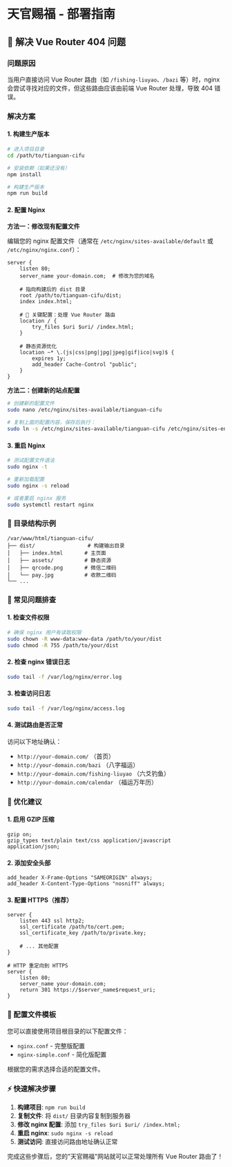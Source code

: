 # 天官赐福 - 部署指南

## 🚀 解决 Vue Router 404 问题

### 问题原因
当用户直接访问 Vue Router 路由（如 `/fishing-liuyao`、`/bazi` 等）时，nginx 会尝试寻找对应的文件，但这些路由应该由前端 Vue Router 处理，导致 404 错误。

### 解决方案

#### 1. 构建生产版本
```bash
# 进入项目目录
cd /path/to/tianguan-cifu

# 安装依赖（如果还没有）
npm install

# 构建生产版本
npm run build
```

#### 2. 配置 Nginx

**方法一：修改现有配置文件**

编辑您的 nginx 配置文件（通常在 `/etc/nginx/sites-available/default` 或 `/etc/nginx/nginx.conf`）：

```nginx
server {
    listen 80;
    server_name your-domain.com;  # 修改为您的域名
    
    # 指向构建后的 dist 目录
    root /path/to/tianguan-cifu/dist;
    index index.html;

    # 🔑 关键配置：处理 Vue Router 路由
    location / {
        try_files $uri $uri/ /index.html;
    }

    # 静态资源优化
    location ~* \.(js|css|png|jpg|jpeg|gif|ico|svg)$ {
        expires 1y;
        add_header Cache-Control "public";
    }
}
```

**方法二：创建新的站点配置**

```bash
# 创建新的配置文件
sudo nano /etc/nginx/sites-available/tianguan-cifu

# 复制上面的配置内容，保存后执行：
sudo ln -s /etc/nginx/sites-available/tianguan-cifu /etc/nginx/sites-enabled/
```

#### 3. 重启 Nginx

```bash
# 测试配置文件语法
sudo nginx -t

# 重新加载配置
sudo nginx -s reload

# 或者重启 nginx 服务
sudo systemctl restart nginx
```

### 📁 目录结构示例

```
/var/www/html/tianguan-cifu/
├── dist/                 # 构建输出目录
│   ├── index.html       # 主页面
│   ├── assets/          # 静态资源
│   ├── qrcode.png       # 微信二维码
│   └── pay.jpg          # 收款二维码
└── ...
```

### 🔧 常见问题排查

#### 1. 检查文件权限
```bash
# 确保 nginx 用户有读取权限
sudo chown -R www-data:www-data /path/to/your/dist
sudo chmod -R 755 /path/to/your/dist
```

#### 2. 检查 nginx 错误日志
```bash
sudo tail -f /var/log/nginx/error.log
```

#### 3. 检查访问日志
```bash
sudo tail -f /var/log/nginx/access.log
```

#### 4. 测试路由是否正常
访问以下地址确认：
- `http://your-domain.com/` （首页）
- `http://your-domain.com/bazi` （八字福运）
- `http://your-domain.com/fishing-liuyao` （六爻钓鱼）
- `http://your-domain.com/calendar` （福运万年历）

### 🌟 优化建议

#### 1. 启用 GZIP 压缩
```nginx
gzip on;
gzip_types text/plain text/css application/javascript application/json;
```

#### 2. 添加安全头部
```nginx
add_header X-Frame-Options "SAMEORIGIN" always;
add_header X-Content-Type-Options "nosniff" always;
```

#### 3. 配置 HTTPS（推荐）
```nginx
server {
    listen 443 ssl http2;
    ssl_certificate /path/to/cert.pem;
    ssl_certificate_key /path/to/private.key;
    
    # ... 其他配置
}

# HTTP 重定向到 HTTPS
server {
    listen 80;
    server_name your-domain.com;
    return 301 https://$server_name$request_uri;
}
```

### 📝 配置文件模板

您可以直接使用项目根目录的以下配置文件：
- `nginx.conf` - 完整版配置
- `nginx-simple.conf` - 简化版配置

根据您的需求选择合适的配置文件。

### ⚡ 快速解决步骤

1. **构建项目**: `npm run build`
2. **复制文件**: 将 `dist/` 目录内容复制到服务器
3. **修改 nginx 配置**: 添加 `try_files $uri $uri/ /index.html;`
4. **重启 nginx**: `sudo nginx -s reload`
5. **测试访问**: 直接访问路由地址确认正常

完成这些步骤后，您的"天官赐福"网站就可以正常处理所有 Vue Router 路由了！ 